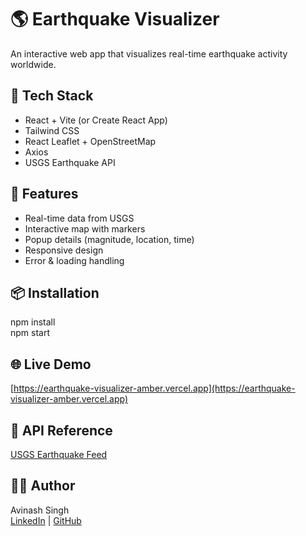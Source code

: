 # 🌎 Earthquake Visualizer

An interactive web app that visualizes real-time earthquake activity worldwide.

## 🔧 Tech Stack
- React + Vite (or Create React App)
- Tailwind CSS
- React Leaflet + OpenStreetMap
- Axios
- USGS Earthquake API

## 🚀 Features
- Real-time data from USGS
- Interactive map with markers
- Popup details (magnitude, location, time)
- Responsive design
- Error & loading handling

## 📦 Installation
npm install  
npm start

## 🌐 Live Demo
[https://earthquake-visualizer-amber.vercel.app](https://earthquake-visualizer-amber.vercel.app)

## 🧠 API Reference
[USGS Earthquake Feed](https://earthquake.usgs.gov/earthquakes/feed/v1.0/summary/all_day.geojson)

## 🧑‍💻 Author
Avinash Singh  
[LinkedIn](https://linkedin.com/in/avinash-singh-6b2a362a5/) | [GitHub](https://github.com/Avinash-Singh-13)
